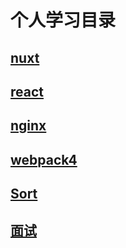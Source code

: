 # 个人学习目录
## [nuxt](./nuxt)
## [react](./react-webpack)
## [nginx](./nginx)
## [webpack4](./webpack4)
## [Sort](./sort)
## [面试](./Interview)